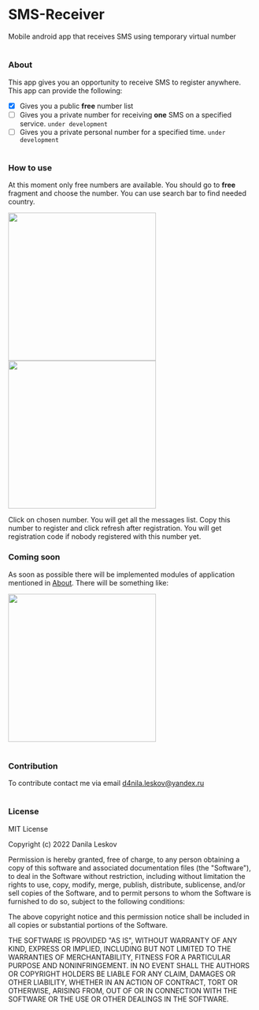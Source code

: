 # SMS-Receiver
Mobile android app that receives SMS using temporary virtual number
# 
### About
This app gives you an opportunity to receive SMS to register anywhere. This app can provide the following:
  - [x] Gives you a public __free__ number list
  - [ ] Gives you a private number for receiving __one__ SMS on a specified service. `under development`
  - [ ] Gives you a private personal number for a specified time. `under development`
#
### How to use
At this moment only free numbers are available. You should go to __free__ fragment and choose the number. You can use search bar to find needed country.

<p>
  <img src="https://imagizer.imageshack.com/img924/7569/n4Nj3A.png" width=300px></img>
   <img src="https://imagizer.imageshack.com/img922/1281/l7g7nv.png" width=300px></img>
</p>
Click on chosen number. You will get all the messages list. Copy this number to register and click refresh after registration.
You will get registration code if nobody registered with this number yet.

### Coming soon
As soon as possible there will be implemented modules of application mentioned in [About](https://github.com/aifsbei/SMS-Receiver#about). 
There will be something like:
<p>
  <img src="https://imagizer.imageshack.com/img924/9092/rystdA.png" width=300px></img>
</p>

#
### Contribution
To contribute contact me via email d4nila.leskov@yandex.ru
#

### License
MIT License

Copyright (c) 2022 Danila Leskov

Permission is hereby granted, free of charge, to any person obtaining a copy
of this software and associated documentation files (the "Software"), to deal
in the Software without restriction, including without limitation the rights
to use, copy, modify, merge, publish, distribute, sublicense, and/or sell
copies of the Software, and to permit persons to whom the Software is
furnished to do so, subject to the following conditions:

The above copyright notice and this permission notice shall be included in all
copies or substantial portions of the Software.

THE SOFTWARE IS PROVIDED "AS IS", WITHOUT WARRANTY OF ANY KIND, EXPRESS OR
IMPLIED, INCLUDING BUT NOT LIMITED TO THE WARRANTIES OF MERCHANTABILITY,
FITNESS FOR A PARTICULAR PURPOSE AND NONINFRINGEMENT. IN NO EVENT SHALL THE
AUTHORS OR COPYRIGHT HOLDERS BE LIABLE FOR ANY CLAIM, DAMAGES OR OTHER
LIABILITY, WHETHER IN AN ACTION OF CONTRACT, TORT OR OTHERWISE, ARISING FROM,
OUT OF OR IN CONNECTION WITH THE SOFTWARE OR THE USE OR OTHER DEALINGS IN THE
SOFTWARE.
#
